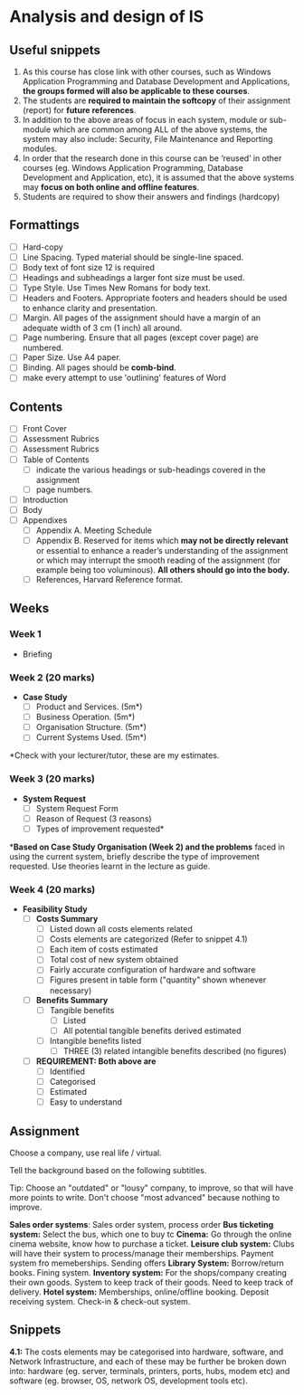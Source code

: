 # Analysis and design of IS

## Useful snippets

1. As this course has close link with other courses, such as Windows Application Programming and Database Development and Applications, **the groups formed will also be applicable to these courses**.
2. The students are **required to maintain the softcopy** of their assignment (report) for **future references**.
3. In addition to the above areas of focus in each system, module or sub-module which are common among ALL of the above systems, the system may also include: Security, File Maintenance and Reporting modules.
4. In order that the research done in this course can be ‘reused’ in other courses (eg. Windows Application Programming, Database Development and Application, etc), it is assumed that the above systems may **focus on both online and offline features**.
5. Students are required to show their answers and findings (hardcopy)

## Formattings

- [ ] Hard-copy
- [ ] Line Spacing. Typed material should be single-line spaced.
- [ ] Body text of font size 12 is required
- [ ] Headings and subheadings a larger font size must be used.
- [ ] Type Style. Use Times New Romans for body text.
- [ ] Headers and Footers. Appropriate footers and headers should be used to enhance clarity and presentation.
- [ ] Margin. All pages of the assignment should have a margin of an adequate width of 3 cm (1 inch) all around.
- [ ] Page numbering. Ensure that all pages (except cover page) are numbered.
- [ ] Paper Size. Use A4 paper.
- [ ] Binding. All pages should be **comb-bind**.
- [ ] make every attempt to use 'outlining' features of Word

## Contents

- [ ] Front Cover
- [ ] Assessment Rubrics
- [ ] Assessment Rubrics
- [ ] Table of Contents
  - [ ] indicate the various headings or sub-headings covered in the assignment
  - [ ] page numbers.
- [ ] Introduction
- [ ] Body
- [ ] Appendixes
  - [ ] Appendix A. Meeting Schedule
  - [ ] Appendix B. Reserved for items which **may not be directly relevant** or essential to enhance a reader’s understanding of the assignment or which may interrupt the smooth reading of the assignment (for example being too voluminous). **All others should go into the body.**
  - [ ] References, Harvard Reference format.

## Weeks

### Week 1

- Briefing

### Week 2 (20 marks)

- **Case Study**
  - [ ] Product and Services. (5m*)
  - [ ] Business Operation. (5m*)
  - [ ] Organisation Structure. (5m*)
  - [ ] Current Systems Used. (5m*)

*Check with your lecturer/tutor, these are my estimates.

### Week 3 (20 marks)

- **System Request**
  - [ ] System Request Form
  - [ ] Reason of Request (3 reasons)
  - [ ] Types of improvement requested*

***Based on Case Study Organisation (Week 2) and the problems** faced in using the current system, briefly describe the type of improvement requested. Use theories learnt in the lecture as guide.

### Week 4 (20 marks)

- **Feasibility Study**
  - [ ] **Costs Summary**
    - [ ] Listed down all costs elements related
    - [ ] Costs elements are categorized (Refer to snippet 4.1)
    - [ ] Each item of costs estimated
    - [ ] Total cost of new system obtained
    - [ ] Fairly accurate configuration of hardware and software
    - [ ] Figures present in table form ("quantity" shown whenever necessary)
  - [ ] **Benefits Summary**
    - [ ] Tangible benefits
      - [ ] Listed
      - [ ] All potential tangible benefits derived estimated
    - [ ] Intangible benefits listed
      - [ ] THREE (3) related intangible benefits described (no figures)
  - [ ] **REQUIREMENT: Both above are**
    - [ ] Identified
    - [ ] Categorised
    - [ ] Estimated
    - [ ] Easy to understand

## Assignment

Choose a company, use real life / virtual.

Tell the background based on the following subtitles.

Tip: Choose an "outdated" or "lousy" company, to improve, so that will have more points to write. Don't choose "most advanced" because nothing to improve.

**Sales order systems**: Sales order system, process order
**Bus ticketing system:** Select the bus, which one to buy tc
**Cinema:** Go through the online cinema website, know how to purchase a ticket.
**Leisure club system:** Clubs will have their system to process/manage their memberships. Payment system fro memeberships. Sending offers
**Library System:** Borrow/return books. Fining system.
**Inventory system:** For the shops/company creating their own goods. System to keep track of their goods. Need to keep track of delivery. 
**Hotel system:** Memberships, online/offline booking. Deposit receiving system. Check-in & check-out system.

## Snippets

**4.1:** The costs elements may be categorised into hardware, software, and Network Infrastructure, and each of these may be further be broken down into: hardware (eg. server, terminals, printers, ports, hubs, modem etc) and software (eg. browser, OS, network OS, development tools etc).
